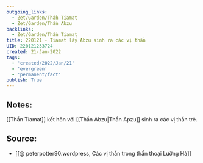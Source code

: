 ```yaml
---
outgoing_links:
  - Zet/Garden/Thần Tiamat
  - Zet/Garden/Thần Abzu
backlinks:
  - Zet/Garden/Thần Tiamat
title: 220121 - Tiamat lấy Abzu sinh ra các vị thần
UID: 220121233724
created: 21-Jan-2022
tags:
  - 'created/2022/Jan/21'
  - 'evergreen'
  - 'permanent/fact'
publish: True
---
```

## Notes:
[[Thần Tiamat]] kết hôn với [[Thần Abzu|Thần Apzu]] sinh ra các vị thần trẻ.

## Source:
- [[@ peterpotter90.wordpress, Các vị thần trong thần thoại Lưỡng Hà]]

